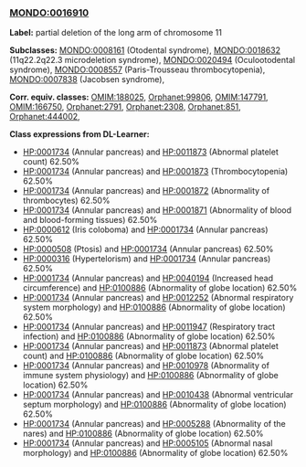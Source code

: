 
### [MONDO:0016910](http://purl.obolibrary.org/obo/MONDO_0016910)
**Label:** partial deletion of the long arm of chromosome 11

**Subclasses:** [MONDO:0008161](http://purl.obolibrary.org/obo/MONDO_0008161) (Otodental syndrome), [MONDO:0018632](http://purl.obolibrary.org/obo/MONDO_0018632) (11q22.2q22.3 microdeletion syndrome), [MONDO:0020494](http://purl.obolibrary.org/obo/MONDO_0020494) (Oculootodental syndrome), [MONDO:0008557](http://purl.obolibrary.org/obo/MONDO_0008557) (Paris-Trousseau thrombocytopenia), [MONDO:0007838](http://purl.obolibrary.org/obo/MONDO_0007838) (Jacobsen syndrome), 

**Corr. equiv. classes:** [OMIM:188025](http://purl.obolibrary.org/obo/OMIM_188025), [Orphanet:99806](http://www.orpha.net/ORDO/Orphanet_99806), [OMIM:147791](http://purl.obolibrary.org/obo/OMIM_147791), [OMIM:166750](http://purl.obolibrary.org/obo/OMIM_166750), [Orphanet:2791](http://www.orpha.net/ORDO/Orphanet_2791), [Orphanet:2308](http://www.orpha.net/ORDO/Orphanet_2308), [Orphanet:851](http://www.orpha.net/ORDO/Orphanet_851), [Orphanet:444002](http://www.orpha.net/ORDO/Orphanet_444002), 

**Class expressions from DL-Learner:**

- [HP:0001734](http://purl.obolibrary.org/obo/HP_0001734) (Annular pancreas) and [HP:0011873](http://purl.obolibrary.org/obo/HP_0011873) (Abnormal platelet count) 62.50%
- [HP:0001734](http://purl.obolibrary.org/obo/HP_0001734) (Annular pancreas) and [HP:0001873](http://purl.obolibrary.org/obo/HP_0001873) (Thrombocytopenia) 62.50%
- [HP:0001734](http://purl.obolibrary.org/obo/HP_0001734) (Annular pancreas) and [HP:0001872](http://purl.obolibrary.org/obo/HP_0001872) (Abnormality of thrombocytes) 62.50%
- [HP:0001734](http://purl.obolibrary.org/obo/HP_0001734) (Annular pancreas) and [HP:0001871](http://purl.obolibrary.org/obo/HP_0001871) (Abnormality of blood and blood-forming tissues) 62.50%
- [HP:0000612](http://purl.obolibrary.org/obo/HP_0000612) (Iris coloboma) and [HP:0001734](http://purl.obolibrary.org/obo/HP_0001734) (Annular pancreas) 62.50%
- [HP:0000508](http://purl.obolibrary.org/obo/HP_0000508) (Ptosis) and [HP:0001734](http://purl.obolibrary.org/obo/HP_0001734) (Annular pancreas) 62.50%
- [HP:0000316](http://purl.obolibrary.org/obo/HP_0000316) (Hypertelorism) and [HP:0001734](http://purl.obolibrary.org/obo/HP_0001734) (Annular pancreas) 62.50%
- [HP:0001734](http://purl.obolibrary.org/obo/HP_0001734) (Annular pancreas) and [HP:0040194](http://purl.obolibrary.org/obo/HP_0040194) (Increased head circumference) and [HP:0100886](http://purl.obolibrary.org/obo/HP_0100886) (Abnormality of globe location) 62.50%
- [HP:0001734](http://purl.obolibrary.org/obo/HP_0001734) (Annular pancreas) and [HP:0012252](http://purl.obolibrary.org/obo/HP_0012252) (Abnormal respiratory system morphology) and [HP:0100886](http://purl.obolibrary.org/obo/HP_0100886) (Abnormality of globe location) 62.50%
- [HP:0001734](http://purl.obolibrary.org/obo/HP_0001734) (Annular pancreas) and [HP:0011947](http://purl.obolibrary.org/obo/HP_0011947) (Respiratory tract infection) and [HP:0100886](http://purl.obolibrary.org/obo/HP_0100886) (Abnormality of globe location) 62.50%
- [HP:0001734](http://purl.obolibrary.org/obo/HP_0001734) (Annular pancreas) and [HP:0011873](http://purl.obolibrary.org/obo/HP_0011873) (Abnormal platelet count) and [HP:0100886](http://purl.obolibrary.org/obo/HP_0100886) (Abnormality of globe location) 62.50%
- [HP:0001734](http://purl.obolibrary.org/obo/HP_0001734) (Annular pancreas) and [HP:0010978](http://purl.obolibrary.org/obo/HP_0010978) (Abnormality of immune system physiology) and [HP:0100886](http://purl.obolibrary.org/obo/HP_0100886) (Abnormality of globe location) 62.50%
- [HP:0001734](http://purl.obolibrary.org/obo/HP_0001734) (Annular pancreas) and [HP:0010438](http://purl.obolibrary.org/obo/HP_0010438) (Abnormal ventricular septum morphology) and [HP:0100886](http://purl.obolibrary.org/obo/HP_0100886) (Abnormality of globe location) 62.50%
- [HP:0001734](http://purl.obolibrary.org/obo/HP_0001734) (Annular pancreas) and [HP:0005288](http://purl.obolibrary.org/obo/HP_0005288) (Abnormality of the nares) and [HP:0100886](http://purl.obolibrary.org/obo/HP_0100886) (Abnormality of globe location) 62.50%
- [HP:0001734](http://purl.obolibrary.org/obo/HP_0001734) (Annular pancreas) and [HP:0005105](http://purl.obolibrary.org/obo/HP_0005105) (Abnormal nasal morphology) and [HP:0100886](http://purl.obolibrary.org/obo/HP_0100886) (Abnormality of globe location) 62.50%


